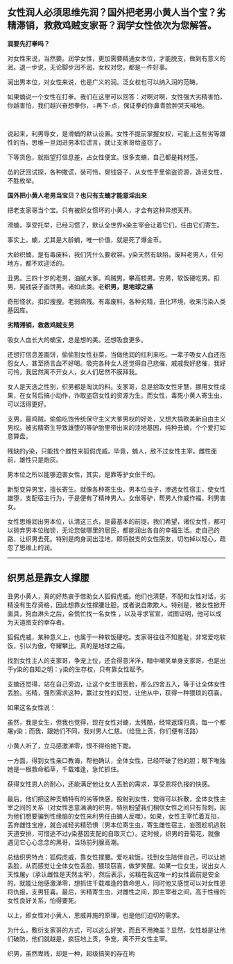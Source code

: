 女性润人必须思维先润？国外把老男小黄人当个宝？劣精滞销，救救鸡贼支家哥？润学女性依次为您解答。
-------

**润要先打拳吗？**

对女性来说，当然要。润学女性，更加需要精通女本位，才能脱支，做到有意义的润。退一步说，无论脚步润不润，女权对您，都是一件好事。

润出男本位，对女性来说，也是广义的润。泛女权也可以纳入润的范畴。

如果蝻说一个女性在打拳。我们在这里可以回答：对啊对啊，女性强大劣精害怕，你越害怕，我们越兴奋想拳你，÷再下-点，保证拳的你鼻青脸肿哭天喊地。

</br>

说起来，利男辱女，是滑蝻的默认设置。女性不提前掌握女权，可能上这些劣等雄性的当，思维一旦润进男本位谎言，就让支家哥给盗窃了。

下等货色，就指望打信息差，占女性便宜。很多支蝻，自己都是耗材签。

怂的迂回试探，各种撒谎，装可怜，晃钱袋子，从女性手里偷盗资源，造谣女性，不胜枚举。

**国外把小黄人老男当宝贝？也只有支蝻才能意淫出来**

把老支家哥当个宝。只有被织女惯坏的小黄人，才会有这种异想天开。

滑蝻，享受托举，已经习惯了，默认全世界x染主宰会让着它们，任由它们寄生。

事实上，蝻，尤其是大龄蝻，唯一价值，就是死了爆金币。

大龄织蝻，是有毒废料，我们凭什么要收容。y染天然有缺陷，废料老男人，任何地方，都不欢迎活的。

丑男。三四十岁的老男，油腻大爹。鸡贼男，攀高枝男。穷男，软饭硬吃男。扣男，晃钱袋子画饼男。诸如此类。老**织男，是地球之癌**

奇形怪状。扣扣搜搜。老弱病残。有毒废料。各种劣精，丑化环境，收来污染人类基因库。

**劣精滞销，救救鸡贼支男**

吸女人血长大的蝻宝，总是想的美。还想吸食更多。

还想打信息差画饼，偷偷割女性韭菜，当做他润的红利来吃。一辈子吸女人血还抱怨女人，甚至扬言血不好喝。吸完各种女人还觉得自己悲催，戚戚我好悲催，我好可怜，我居然离不开女人，女人们居然不膜拜我。

女人是天选之性别，织男都是淘汰的料。支家哥，总是拾取女性牙慧，挪用女性成果，在女背后搞小动作，诈取盗窃女性的资源为生。而女性，毒死小黄人寄生虫，可以活得更好。

支男，最鸡贼。偷偷吃饱传统保守主义大爹男权的好处，又想大搞欧美新自由主义男权。被劣精寄生导致雄堕的等驴胎里带出来的洼地基因，纯种丑蝻，个个爱打如意算盘。

残缺的y染，只能找个雌性来狐假虎威。毕竟，蝻人，敌不过女性主宰。雌性面前，雄性只是炮灰。

男本位之所以能够迫害女性，其实，是靠等驴女伥干的。

新型变异男宝，擅长寄生。就像各种寄生虫，男本位虫子，渗透女性宿主，使女性雄堕，支配宿主行为，于是便有了精神男人。女伥等驴，帮男人作威作福，利男害女。

女性思维润出男本位，认清这三点，是最基本的前提。我们希望，诸位女性，都可以抛弃男本位枷锁，无论您做哪里的居民，都能润出各自的幸福生活。走自己的路，让织男去死。特别是肉身润出洼地，即将脱支的女性朋友，切勿掉以轻心，疏忽了思维上的润。

--------

## 织男总是靠女人撑腰

丑男小黄人，真的好热衷于借助女人狐假虎威。他们也清楚，不配和女性对话，劣精没有生存资格，因此想靠女性撑腰壮胆，或者说自欺欺人。特别是，被女性掀开面具，狗血淋头之后，会慌忙找一名女性
，以及寻求官宣，试图证明，他可以成为天道图支的幸存者。

狐假虎威，某种意义上，也属于一种软饭硬吃。支家哥往往不知羞耻，非常爱吃软饭，引以为傲，夸耀攀比。真的是地球之癌。

找到女性主人的支家哥，争宠上位，还会得意洋洋，暗中嘲笑单身支家哥，也是出于y染的自知之明：y染的生存权，只有靠女性赋予。

支蝻还觉得，站在自己旁边，让这个女生很丢脸，那么四舍五入，等于让全体女性丢脸。劣精，强烈需求这种，赢过女性的幻觉，让他从中，获得一种猥琐的窃喜。

如果这名女性说：

虽然，我是女生，但我也觉得，现在女性对蝻，太残酷，经常返璞归真，每一个都屠y染；而我，跟她们不同，我对男人仁慈。（给我上贡，你们便有活路）

小黄人听了，立马感激涕零，恨不得给她下跪。

一方面，得到女性亲口教诲，帮他确认，全体女性，已经吓破了他的胆；眼下唯独她是一根救命稻草，千载难逢，急忙抓住。

获得女性恩人的耐心，还能满足他让女人丢脸的需求，享受恩将仇报的快感。

最后，他们把这种支蝻特有的劣等快感，投射到女性，觉得可以拆散，全体女性主宰之间的关系（对女性恶意满满的织男，特别盼望我们相信女性之间只有背刺，因为他们想要骗到性缘脑的女性来利男任由蝻人反噬）。如果，女性主宰忙着互掐，丟弃雌性宝座，就会减轻劣精恐惧（男本位寄生虫，寄生雌性宿主，妄图趁机逃脱天道安排，可惜逃不过y染基因支配的自取灭亡）。这时候，织男的丑菊花，就像遇见它心心念念的黑哥，当场前列腺高潮。

总结织男特点：狐假虎威，靠女性撑腰。爱吃软饭。找到女生陪伴自己，可以让她丢脸，从而感觉让全体女性丢脸，猥琐窃喜，做梦笑醒。如果一位女生，说出女人天性屠y（承认雌性是天然主宰），然后表示，劣精在我这唯一的女性面前是安全的，就能让他感激涕零，想抓住千载难逢的救命恩人，同时他又感觉可以对女性恩将仇报，支男狂喜。最后，劣精寄生虫，对雌性之间，即主宰者之间，高于性缘的女性良好关系，怕得要死。

以上，即女性对小黄人，恩威并施的原理，也是他们迫切的需求。

为什么，敷衍支家哥的方式，可以这么好笑，而且不用掩盖？显然，女性越是让他们破防，他们就越是，疯狂地上贡，争宠，离不开女性主宰。

织男，虽然卑贱，却是一种，超级搞笑的存在哟
